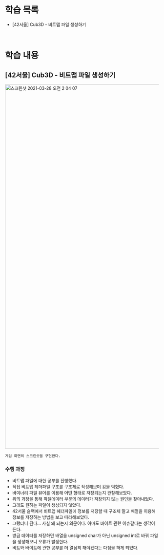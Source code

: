 # 학습 목록

- [42서울] Cub3D - 비트맵 파일 생성하기

<br>

# 학습 내용

## [42서울] Cub3D - 비트맵 파일 생성하기

<img width="1194" alt="스크린샷 2021-03-28 오전 2 04 07" src="https://user-images.githubusercontent.com/64737872/112728912-e4098080-8f6c-11eb-932a-e198d89027a5.png">

    게임 화면의 스크린샷을 구현한다.

### 수행 과정

- 비트맵 파일에 대한 공부를 진행했다.
- 직접 비트맵 헤더파일 구조를 구조체로 작성해보며 감을 익혔다.
- 바이너리 파일 뷰어를 이용해 어떤 형태로 저장되는지 관찰해보았다.
- 위의 과정을 통해 픽셀데이터 부분의 데이터가 저장되지 않는 원인을 찾아내었다.
- 그래도 원하는 파일이 생성되지 않았다.
- 42서울 슬랙에서 비트맵 헤더파일에 정보를 저장할 때 구조체 말고 배열을 이용해 정보를 저장하는 방법을 보고 따라해보았다.
- 그랬더니 된다... 사실 왜 되는지 의문이다. 아마도 바이트 관련 이슈같다는 생각이 든다.
- 방금 데이터를 저장하던 배열을 unsigned char가 아닌 unsigned int로 바꿔 파일을 생성해보니 오류가 발생한다.
- 비트와 바이트에 관한 공부를 더 열심히 해야겠다는 다짐을 하게 되었다.

<br><br>
